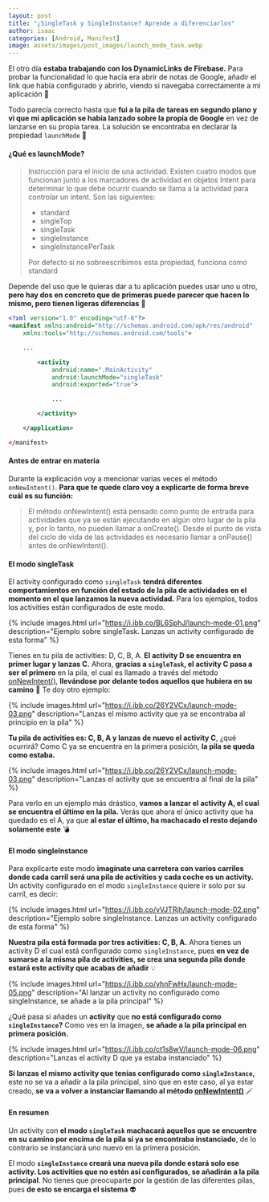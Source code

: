 ```yaml
---
layout: post
title: "¿SingleTask y SingleInstance? Aprende a diferenciarlos"
author: isaac
categories: [Android, Manifest]
image: assets/images/post_images/launch_mode_task.webp
---
```


El otro día **estaba trabajando con los DynamicLinks de Firebase.** Para probar la funcionalidad lo que hacía era abrir de notas de Google, añadir el link
que había configurado y abrirlo, viendo si navegaba correctamente a mi aplicación 🚢

Todo parecía correcto hasta que **fui a la pila de tareas en segundo plano y vi que mi aplicación se había lanzado sobre la propia de Google** en vez
de lanzarse en su propia tarea. La solución se encontraba en declarar la propiedad `launchMode` 🚀

#### ¿Qué es launchMode?

> Instrucción para el inicio de una actividad. Existen cuatro modos que funcionan junto a los marcadores de actividad en objetos Intent para determinar
> lo que debe ocurrir cuando se llama a la actividad para controlar un intent. Son las siguientes:
>
> - standard
> - singleTop
> - singleTask
> - singleInstance
> - singleInstancePerTask
>
> Por defecto si no sobreescribimos esta propiedad, funciona como standard

Depende del uso que le quieras dar a tu aplicación puedes usar uno u otro, **pero hay dos en concreto que de primeras puede parecer que hacen lo mismo,
pero tienen ligeras diferencias** 🤔

```xml
<?xml version="1.0" encoding="utf-8"?>
<manifest xmlns:android="http://schemas.android.com/apk/res/android"
    xmlns:tools="http://schemas.android.com/tools">

    ...

        <activity
            android:name=".MainActivity"
            android:launchMode="singleTask"
            android:exported="true">

            ...

        </activity>

    </application>

</manifest>
```

<h4 id="launch-mode-on-new-intent"> Antes de entrar en materia</h4>

Durante la explicación voy a mencionar varias veces el método `onNewIntent()`. **Para que te quede claro voy a explicarte de forma breve cuál es su función:**

> El método onNewIntent() está pensado como punto de entrada para actividades que ya se están ejecutando en algún otro lugar de la pila y, por lo tanto,
> no pueden llamar a onCreate(). Desde el punto de vista del ciclo de vida de las actividades es necesario llamar a onPause() antes de onNewIntent().

#### El modo singleTask

El activity configurado como `singleTask` **tendrá diferentes comportamientos en función del estado de la pila de actividades en el momento en el que lanzamos
la nueva actividad.** Para los ejemplos, todos los activities están configurados de este modo.

{% include images.html url="https://i.ibb.co/BL6SphJ/launch-mode-01.png" description="Ejemplo sobre singleTask. Lanzas un activity configurado de esta forma" %}

Tienes en tu pila de activities: D, C, B, A. **El activity D se encuentra en primer lugar y lanzas C.** Ahora, **gracias a `singleTask`, el activity C
pasa a ser el primero** en la pila, el cual es llamado a través del método <a href="#launch-mode-on-new-intent">onNewIntent()</a>, **llevándose por delante
todos aquellos que hubiera en su camino** 🤯 Te doy otro ejemplo:

{% include images.html url="https://i.ibb.co/26Y2VCx/launch-mode-03.png" description="Lanzas el mismo activity que ya se encontraba al principio en la pila" %}

**Tu pila de activities es: C, B, A y lanzas de nuevo el activity C**, ¿qué ocurrirá? Como C ya se encuentra en la primera posición, **la pila se queda como
estaba.**

{% include images.html url="https://i.ibb.co/26Y2VCx/launch-mode-03.png" description="Lanzas el activity que se encuentra al final de la pila" %}

Para verlo en un ejemplo más drástico, **vamos a lanzar el activity A, el cual se encuentra el último en la pila.** Verás que ahora el único activity que ha
quedado es el A, ya que **al estar el último, ha machacado el resto dejando solamente este** 💣

#### El modo singleInstance

Para explicarte este modo **imagínate una carretera con varios carriles donde cada carril será una pila de activities y cada coche es un activity.** Un
activity configurado en el modo `singleInstance` quiere ir solo por su carril, es decir:

{% include images.html url="https://i.ibb.co/vVJTRjh/launch-mode-02.png" description="Ejemplo sobre singleInstance. Lanzas un activity configurado de esta forma" %}

**Nuestra pila está formada por tres activities: C, B, A.** Ahora tienes un activity D el cual está configurado como `singleInstance`, pues **en vez de sumarse
a la misma pila de activities, se crea una segunda pila donde estará este activity que acabas de añadir** 💡

{% include images.html url="https://i.ibb.co/vhnFwHx/launch-mode-05.png" description="Al lanzar un activity no configurado como singleInstance, se añade a la pila principal" %}

¿Qué pasa si añades un **activity** que **no está configurado como `singleInstance`?** Como ves en la imagen, **se añade a la pila principal en primera posición.**

{% include images.html url="https://i.ibb.co/ct1s8wV/launch-mode-06.png" description="Lanzas el activity D que ya estaba instanciado" %}

**Si lanzas el mismo activity que tenías configurado como `singleInstance`,** este no se va a añadir a la pila principal, sino que en este caso, al ya estar creado,
**se va a volver a instanciar llamando al método <a href="#launch-mode-on-new-intent">onNewIntent()</a>** 🪄

#### En resumen

Un activity con **el modo `singleTask` machacará aquellos que se encuentre en su camino por encima de la pila si ya se encontraba instanciado**, de lo contrario se
instanciará uno nuevo en la primera posición.

El modo **`singleInstance` creará una nueva pila donde estará solo ese activity. Los activities que no estén así configurados, se añadirán a la pila principal**. No
tienes que preocuparte por la gestión de las diferentes pilas, pues **de esto se encarga el sistema** 👽
